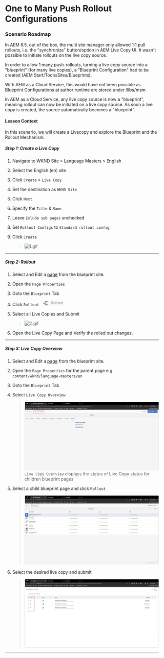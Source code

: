 
# One to Many Push Rollout Configurations 

### Scenario Roadmap

In AEM 6.5, out of the box, the multi site manager only allowed 1:1 pull rollouts, i.e. the "synchronize" button/option in AEM Live Copy UI. It wasn't possible to initiate rollouts on the live copy source.

In order to allow 1:many push-rollouts, turning a live copy source into a "blueprint" (for many live copies), a "Blueprint Configuration" had to be created (AEM Start/Tools/Sites/Blueprints).

With AEM as a Cloud Service, this would have not been possible as Blueprint Configurations at author runtime are stored under /libs/msm.

In AEM as a Cloud Service, any live copy source is now a "blueprint", meaning rollout can now be initiated on a live copy source. As soon a live copy is created, the source automatically becomes a "blueprint".

#### Lesson Context

In this scenario, we will create a Livecopy and explore the Blueprint and the Rollout Mechanism.

##### Step 1: Create a Live Copy

1. Navigate to WKND Site > Language Masters > English
2. Select the English (en) site
3. Click ` Create ` > ` Live Copy `
4. Set the destination as ` WKND Site `
5. Click ` Next `
6. Specify the ` Title ` & ` Name `.
7. Leave ` Exlude sub pages ` unchecked
8. Set ` Rollout Configs ` to ` Standard rollout config ` 
9. Click ` Create `

     > ![1.gif](./images/1.gif)

---

##### Step 2: Rollout

1. Select and Edit a [page](http://localhost:4502/editor.html/content/wknd/language-masters/en/magazine.html) from the blueprint site.
2. Open the ` Page Properties `
3. Goto the ` Blueprint ` Tab
4. Click ` Rollout  ` ![rollout](./images/2.png)
5. Select all Live Copies and Submit

    > ![2.gif](./images/2.gif)

6. Open the Live Copy Page and Verify the rolled out changes.

---

##### Step 3: Live Copy Overview
 
 1. Select and Edit a [page](http://localhost:4502/editor.html/content/wknd/language-masters/en/magazine.html) from the blueprint site.
2. Open the ` Page Properties ` for the parent page e.g. ` content/wknd/language-masters/en `
3. Goto the ` Blueprint ` Tab
4. Select ` Live Copy Overview `

    > ![3.png](./images/3.png)<br>
    > ` Live Copy Overview ` displays the status of Live Copy status for children blueprint pages 
5. Select a child blueprint page and click ` Rollout `

    > ![4.png](./images/4.png)

6. Select the desired live copy and submit

    > ![5.png](./images/5.png)


----
